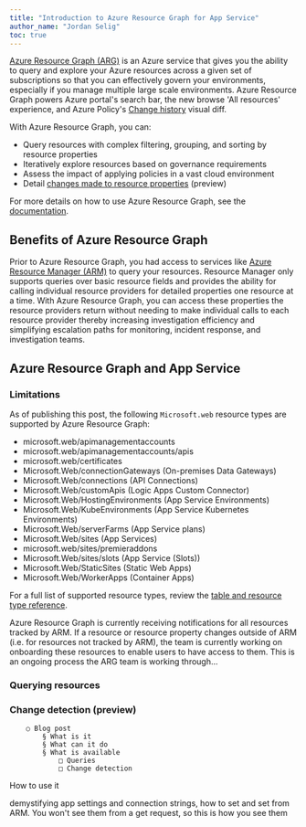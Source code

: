 ```yaml
---
title: "Introduction to Azure Resource Graph for App Service"
author_name: "Jordan Selig"
toc: true
---
```


[Azure Resource Graph (ARG)](https://docs.microsoft.com/azure/governance/resource-graph/overview) is an Azure service that gives you the ability to query and explore your Azure resources across a given set of subscriptions so that you can effectively govern your environments, especially if you manage multiple large scale environments. Azure Resource Graph powers Azure portal's search bar, the new browse 'All resources' experience, and Azure Policy's [Change history](https://docs.microsoft.com/azure/governance/policy/how-to/determine-non-compliance#change-history) visual diff.

With Azure Resource Graph, you can:

- Query resources with complex filtering, grouping, and sorting by resource properties
- Iteratively explore resources based on governance requirements
- Assess the impact of applying policies in a vast cloud environment
- Detail [changes made to resource properties](https://docs.microsoft.com/azure/governance/policy/how-to/determine-non-compliance#change-history) (preview)

For more details on how to use Azure Resource Graph, see the [documentation](https://docs.microsoft.com/en-us/azure/governance/resource-graph/).

## Benefits of Azure Resource Graph

Prior to Azure Resource Graph, you had access to services like [Azure Resource Manager (ARM)](https://docs.microsoft.com/azure/azure-resource-manager/management/overview) to query your resources. Resource Manager only supports queries over basic resource fields and provides the ability for calling individual resource providers for detailed properties one resource at a time. With Azure Resource Graph, you can access these properties the resource providers return without needing to make individual calls to each resource provider thereby increasing investigation efficiency and simplifying escalation paths for monitoring, incident response, and investigation teams.

## Azure Resource Graph and App Service

### Limitations

As of publishing this post, the following `Microsoft.web` resource types are supported by Azure Resource Graph:

- microsoft.web/apimanagementaccounts
- microsoft.web/apimanagementaccounts/apis
- microsoft.web/certificates
- Microsoft.Web/connectionGateways (On-premises Data Gateways)
- Microsoft.Web/connections (API Connections)
- Microsoft.Web/customApis (Logic Apps Custom Connector)
- Microsoft.Web/HostingEnvironments (App Service Environments)
- Microsoft.Web/KubeEnvironments (App Service Kubernetes Environments)
- Microsoft.Web/serverFarms (App Service plans)
- Microsoft.Web/sites (App Services)
- microsoft.web/sites/premieraddons
- Microsoft.Web/sites/slots (App Service (Slots))
- Microsoft.Web/StaticSites (Static Web Apps)
- Microsoft.Web/WorkerApps (Container Apps)

For a full list of supported resource types, review the [table and resource type reference](https://docs.microsoft.com/azure/governance/resource-graph/reference/supported-tables-resources).

Azure Resource Graph is currently receiving notifications for all resources tracked by ARM. If a resource or resource property changes outside of ARM (i.e. for resources not tracked by ARM), the team is currently working on onboarding these resources to enable users to have access to them. This is an ongoing process the ARG team is working through...

### Querying resources

### Change detection (preview)

		○ Blog post
			§ What is it
			§ What can it do
			§ What is available
				□ Queries
				□ Change detection
How to use it

demystifying app settings and connection strings, how to set and set from ARM. You won't see them from a get request, so this is how you see them 